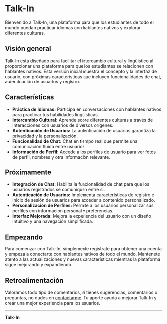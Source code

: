 # Talk-In

Bienvenido a Talk-In, una plataforma para que los estudiantes de todo el mundo puedan practicar idiomas con hablantes nativos y explorar diferentes culturas.

## Visión general

Talk-In está diseñado para facilitar el intercambio cultural y lingüistico al proporcionar una plataforma para que los estudiantes se relacionen con hablantes nativos. Esta versión inicial muestra el concepto y la interfaz de usuario, con próximas características que incluyen funcionalidades de chat, autenticación de usuarios y registro.

## Características

- **Práctica de Idiomas:** Participa en conversaciones con hablantes nativos para practicar tus habilidades lingüísticas.
- **Intercambio Cultural:** Aprende sobre diferentes culturas a través de interacciones con usuarios de diversos orígenes.
- **Autenticación de Usuarios:** La autenticación de usuarios garantiza la privacidad y la personalización.
- **Funcionalidad de Chat:** Chat en tiempo real que permite una comunicación fluida entre usuarios.
- **Información de Perfil:** Accede a los perfiles de usuario para ver fotos de perfil, nombres y otra información relevante.

## Próximamente

- **Integración de Chat:** Habilita la funcionalidad de chat para que los usuarios registrados se comuniquen entre sí.
- **Autenticación de Usuarios:** Implementa características de registro e inicio de sesión de usuarios para acceder a contenido personalizado.
- **Personalización de Perfiles:** Permite a los usuarios personalizar sus perfiles con información personal y preferencias.
- **Interfaz Mejorada:** Mejora la experiencia del usuario con un diseño intuitivo y una navegación simplificada.

## Empezando

Para comenzar con Talk-In, simplemente registrate para obtener una cuenta y empezá a conectarte con hablantes nativos de todo el mundo. Mantenete atento a las actualizaciones y nuevas características mientras la plataforma sigue mejorando y expandiendo.

## Retroalimentación

Valoramos todo tipo de comentarios, si tienes sugerencias, comentarios o preguntas, no dudes en [contactarme](mailto:mauroradino2003@gmail.com). Tu aporte ayuda a mejorar Talk-In y crear una mejor experiencia para los usuarios.

---
**Talk-In**
